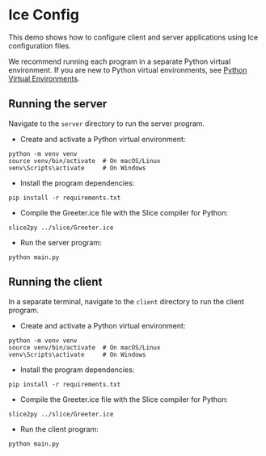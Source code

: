 # Ice Config

This demo shows how to configure client and server applications using Ice configuration files.

We recommend running each program in a separate Python virtual environment. If you are new to Python virtual
environments, see [Python Virtual Environments].

## Running the server

Navigate to the `server` directory to run the server program.

- Create and activate a Python virtual environment:

```shell
python -m venv venv
source venv/bin/activate  # On macOS/Linux
venv\Scripts\activate     # On Windows
```

- Install the program dependencies:

```shell
pip install -r requirements.txt
```

- Compile the Greeter.ice file with the Slice compiler for Python:

```shell
slice2py ../slice/Greeter.ice
```

- Run the server program:

```shell
python main.py
```

## Running the client

In a separate terminal, navigate to the `client` directory to run the client program.

- Create and activate a Python virtual environment:

```shell
python -m venv venv
source venv/bin/activate  # On macOS/Linux
venv\Scripts\activate     # On Windows
```

- Install the program dependencies:

```shell
pip install -r requirements.txt
```

- Compile the Greeter.ice file with the Slice compiler for Python:

```shell
slice2py ../slice/Greeter.ice
```

- Run the client program:

```shell
python main.py
```

[Python Virtual Environments]: https://docs.python.org/3/tutorial/venv.html
